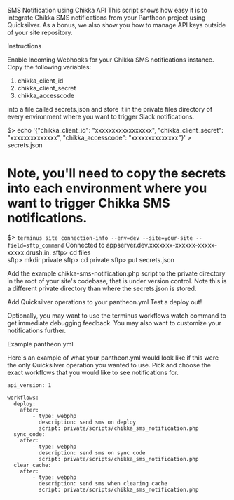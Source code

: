 SMS Notification using Chikka API
This script shows how easy it is to integrate Chikka SMS notifications from your Pantheon project using Quicksilver. As a bonus, we also show you how to manage API keys outside of your site repository.

Instructions

Enable Incoming Webhooks for your Chikka SMS notifications instance.
Copy the following variables:

1. chikka_client_id
2. chikka_client_secret
3. chikka_accesscode

into a file called secrets.json and store it in the private files directory of every environment where you want to trigger Slack notifications.

  $> echo '{"chikka_client_id": "xxxxxxxxxxxxxxxxx", "chikka_client_secret": "xxxxxxxxxxxxxx", "chikka_accesscode": "xxxxxxxxxxxxxx"}' > secrets.json
  # Note, you'll need to copy the secrets into each environment where you want to trigger Chikka SMS notifications.
  $> `terminus site connection-info --env=dev --site=your-site --field=sftp_command`
      Connected to appserver.dev.xxxxxxx-xxxxxx-xxxxx-xxxxx.drush.in.
  sftp> cd files  
  sftp> mkdir private
  sftp> cd private
  sftp> put secrets.json
  
Add the example chikka-sms-notification.php script to the private directory in the root of your site's codebase, that is under version control. Note this is a different private directory than where the secrets.json is stored.

Add Quicksilver operations to your pantheon.yml
Test a deploy out!

Optionally, you may want to use the terminus workflows watch command to get immediate debugging feedback. You may also want to customize your notifications further. 

Example pantheon.yml

Here's an example of what your pantheon.yml would look like if this were the only Quicksilver operation you wanted to use. Pick and choose the exact workflows that you would like to see notifications for.

```
api_version: 1

workflows:
  deploy:
    after:
        - type: webphp
          description: send sms on deploy
          script: private/scripts/chikka_sms_notification.php
  sync_code:
    after:
        - type: webphp
          description: send sms on sync code
          script: private/scripts/chikka_sms_notification.php
  clear_cache:
    after:
        - type: webphp
          description: send sms when clearing cache
          script: private/scripts/chikka_sms_notification.php
```
